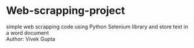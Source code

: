# Web-scrapping-project
simple web scrapping code using Python Selenium library and store text in a word document
<br>
Author: Vivek Gupta
